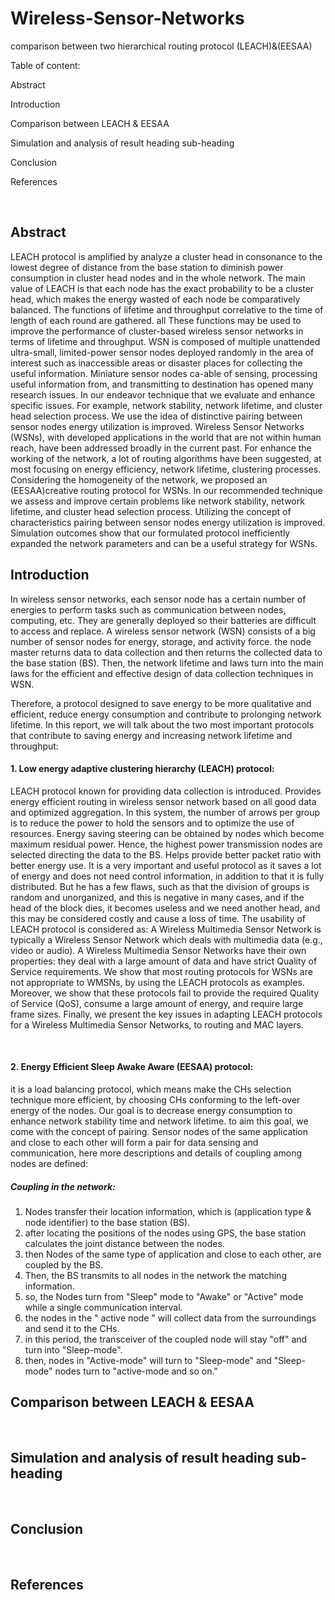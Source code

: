 # Wireless-Sensor-Networks
comparison between two hierarchical routing protocol (LEACH)&(EESAA)

Table of content:

Abstract

Introduction

Comparison between LEACH & EESAA

Simulation and analysis of result heading sub-heading

Conclusion

References


<br /> 



## Abstract

LEACH protocol is amplified by analyze a cluster head in consonance to the lowest degree of distance 
from the base station to diminish power consumption in cluster head nodes and in the whole network. 
The main value of LEACH is that each node has the exact probability to be a cluster head, which 
makes the energy wasted of each node be comparatively balanced. The functions of lifetime and 
throughput correlative to the time of length of each round are gathered. all These functions may be
used to improve the performance of cluster-based wireless sensor networks in terms of lifetime and 
throughput. WSN is composed of multiple unattended ultra-small, limited-power sensor nodes 
deployed randomly in the area of interest such as inaccessible areas or disaster places for collecting the
useful information. Miniature sensor nodes ca-able of sensing, processing useful information from, 
and transmitting to destination has opened many research issues. In our endeavor technique that we 
evaluate and enhance specific issues. For example, network stability, network lifetime, and cluster 
head selection process. We use the idea of distinctive pairing between sensor nodes energy utilization 
is improved. Wireless Sensor Networks (WSNs), with developed applications in the world that are not 
within human reach, have been addressed broadly in the current past. For enhance the working of the 
network, a lot of routing algorithms have been suggested, at most focusing on energy efficiency, 
network lifetime, clustering processes. Considering the homogeneity of the network, we proposed an 
(EESAA)creative routing protocol for WSNs. In our recommended technique we assess and improve 
certain problems like network stability, network lifetime, and cluster head selection process. Utilizing 
the concept of characteristics pairing between sensor nodes energy utilization is improved. Simulation 
outcomes show that our formulated protocol inefficiently expanded the network parameters and can be 
a useful strategy for WSNs.


## Introduction

In wireless sensor networks, each sensor node has a certain number of energies to perform tasks such as 
communication between nodes, computing, etc. They are generally deployed so their batteries are difficult 
to access and replace. A wireless sensor network (WSN) consists of a big number of sensor nodes for 
energy, storage, and activity force. the node master returns data to data collection and then returns the
collected data to the base station (BS). Then, the network lifetime and laws turn into the main laws for the 
efficient and effective design of data collection techniques in WSN.

Therefore, a protocol designed to save energy to be more qualitative and efficient, reduce energy 
consumption and contribute to prolonging network lifetime. In this report, we will talk about the two most 
important protocols that contribute to saving energy and increasing network lifetime and throughput:

#### 1. Low energy adaptive clustering hierarchy (LEACH) protocol:
LEACH protocol known for providing data collection is introduced. Provides energy efficient routing in 
wireless sensor network based on all good data and optimized aggregation. In this system, the number of 
arrows per group is to reduce the power to hold the sensors and to optimize the use of resources. Energy 
saving steering can be obtained by nodes which become maximum residual power. Hence, the highest 
power transmission nodes are selected directing the data to the BS. Helps provide better packet ratio with 
better energy use. It is a very important and useful protocol as it saves a lot of energy and does not need 
control information, in addition to that it is fully distributed. But he has a few flaws, such as that the 
division of groups is random and unorganized, and this is negative in many cases, and if the head of the 
block dies, it becomes useless and we need another head, and this may be considered costly and cause a 
loss of time.
The usability of LEACH protocol is considered as: A Wireless Multimedia Sensor Network is typically a 
Wireless Sensor Network which deals with multimedia data (e.g., video or audio). A Wireless Multimedia 
Sensor Networks have their own properties: they deal with a large amount of data and have strict Quality 
of Service requirements. We show that most routing protocols for WSNs are not appropriate to WMSNs, 
by using the LEACH protocols as examples. Moreover, we show that these protocols fail to provide the 
required Quality of Service (QoS), consume a large amount of energy, and require large frame sizes. 
Finally, we present the key issues in adapting LEACH protocols for a Wireless Multimedia Sensor 
Networks, to routing and MAC layers.

<br /> 

#### 2. Energy Efficient Sleep Awake Aware (EESAA) protocol:
it is a load balancing protocol, which means make the CHs selection technique more efficient, by choosing 
CHs conforming to the left-over energy of the nodes. Our goal is to decrease energy consumption to 
enhance network stability time and network lifetime. to aim this goal, we come with the concept of pairing. 
Sensor nodes of the same application and close to each other will form a pair for data sensing and 
communication, here more descriptions and details of coupling among nodes are defined:

#####  Coupling in the network:

1. Nodes transfer their location information, which is (application type & node identifier) to the base 
station (BS). 
2. after locating the positions of the nodes using GPS, the base station calculates the joint distance 
between the nodes.
3. then Nodes of the same type of application and close to each other, are coupled by the BS.
4. Then, the BS transmits to all nodes in the network the matching information.
5. so, the Nodes turn from "Sleep" mode to "Awake" or "Active" mode while a single communication 
interval.
6. the nodes in the " active node " will collect data from the surroundings and send it to the CHs.
7. in this period, the transceiver of the coupled node will stay "off" and turn into "Sleep-mode".
8. then, nodes in "Active-mode" will turn to "Sleep-mode" and "Sleep-mode" nodes turn to "active-mode and so on."


## Comparison between LEACH & EESAA


<br /> 


## Simulation and analysis of result heading sub-heading


<br /> 


## Conclusion


<br /> 


## References

